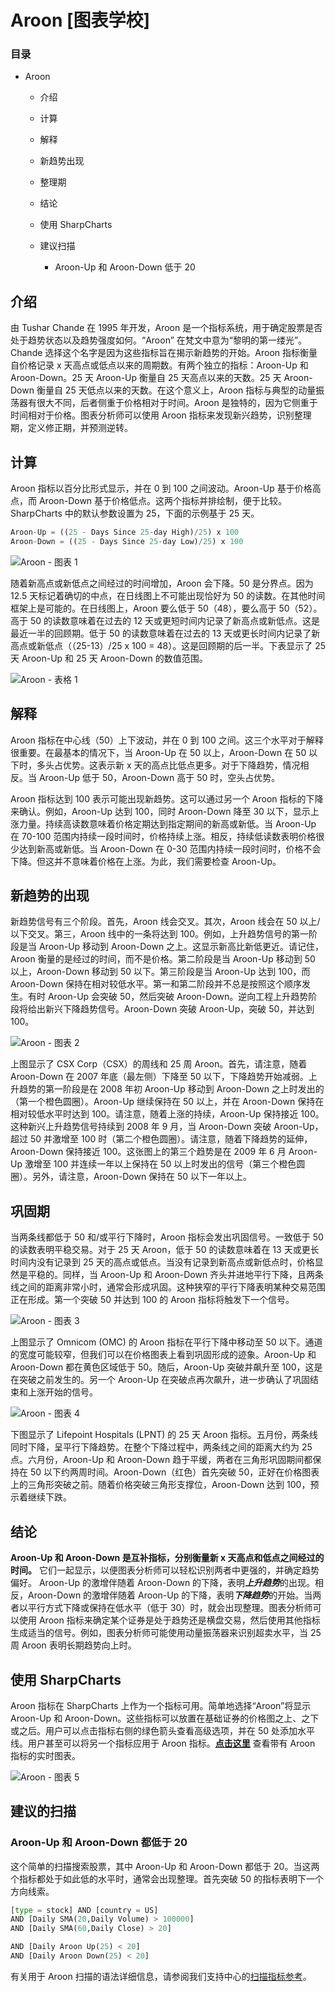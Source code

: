 # Aroon [图表学校]

### 目录

+   Aroon

    +   介绍

    +   计算

    +   解释

    +   新趋势出现

    +   整理期

    +   结论

    +   使用 SharpCharts

    +   建议扫描

        +   Aroon-Up 和 Aroon-Down 低于 20

## 介绍

由 Tushar Chande 在 1995 年开发，Aroon 是一个指标系统，用于确定股票是否处于趋势状态以及趋势强度如何。“Aroon” 在梵文中意为“黎明的第一缕光”。Chande 选择这个名字是因为这些指标旨在揭示新趋势的开始。Aroon 指标衡量自价格记录 x 天高点或低点以来的周期数。有两个独立的指标：Aroon-Up 和 Aroon-Down。25 天 Aroon-Up 衡量自 25 天高点以来的天数。25 天 Aroon-Down 衡量自 25 天低点以来的天数。在这个意义上，Aroon 指标与典型的动量振荡器有很大不同，后者侧重于价格相对于时间。Aroon 是独特的，因为它侧重于时间相对于价格。图表分析师可以使用 Aroon 指标来发现新兴趋势，识别整理期，定义修正期，并预测逆转。

## 计算

Aroon 指标以百分比形式显示，并在 0 到 100 之间波动。Aroon-Up 基于价格高点，而 Aroon-Down 基于价格低点。这两个指标并排绘制，便于比较。SharpCharts 中的默认参数设置为 25，下面的示例基于 25 天。

```py
Aroon-Up = ((25 - Days Since 25-day High)/25) x 100
Aroon-Down = ((25 - Days Since 25-day Low)/25) x 100

```

![Aroon - 图表 1](img/3ab84ab991d5385d78051ec79cb27ba4.jpg "Aroon - 图表 1")

随着新高点或新低点之间经过的时间增加，Aroon 会下降。50 是分界点。因为 12.5 天标记着确切的中点，在日线图上不可能出现恰好为 50 的读数。在其他时间框架上是可能的。在日线图上，Aroon 要么低于 50（48），要么高于 50（52）。高于 50 的读数意味着在过去的 12 天或更短时间内记录了新高点或新低点。这是最近一半的回顾期。低于 50 的读数意味着在过去的 13 天或更长时间内记录了新高点或新低点（（25-13）/25 x 100 = 48）。这是回顾期的后一半。下表显示了 25 天 Aroon-Up 和 25 天 Aroon-Down 的数值范围。

![Aroon - 表格 1](img/8612b00403ab9e3c3934c406586ae5cb.jpg "Aroon - 表格 1")

## 解释

Aroon 指标在中心线（50）上下波动，并在 0 到 100 之间。这三个水平对于解释很重要。在最基本的情况下，当 Aroon-Up 在 50 以上，Aroon-Down 在 50 以下时，多头占优势。这表示新 x 天的高点比低点更多。对于下降趋势，情况相反。当 Aroon-Up 低于 50，Aroon-Down 高于 50 时，空头占优势。

Aroon 指标达到 100 表示可能出现新趋势。这可以通过另一个 Aroon 指标的下降来确认。例如，Aroon-Up 达到 100，同时 Aroon-Down 降至 30 以下，显示上涨力量。持续高读数意味着价格定期达到指定期间的新高或新低。当 Aroon-Up 在 70-100 范围内持续一段时间时，价格持续上涨。相反，持续低读数表明价格很少达到新高或新低。当 Aroon-Down 在 0-30 范围内持续一段时间时，价格不会下降。但这并不意味着价格在上涨。为此，我们需要检查 Aroon-Up。

## 新趋势的出现

新趋势信号有三个阶段。首先，Aroon 线会交叉。其次，Aroon 线会在 50 以上/以下交叉。第三，Aroon 线中的一条将达到 100。例如，上升趋势信号的第一阶段是当 Aroon-Up 移动到 Aroon-Down 之上。这显示新高比新低更近。请记住，Aroon 衡量的是经过的时间，而不是价格。第二阶段是当 Aroon-Up 移动到 50 以上，Aroon-Down 移动到 50 以下。第三阶段是当 Aroon-Up 达到 100，而 Aroon-Down 保持在相对较低水平。第一和第二阶段并不总是按照这个顺序发生。有时 Aroon-Up 会突破 50，然后突破 Aroon-Down。逆向工程上升趋势阶段将给出新兴下降趋势信号。Aroon-Down 突破 Aroon-Up，突破 50，并达到 100。

![Aroon - 图表 2](img/ea3beba1b1659579a7ce335a49d2db50.jpg "Aroon - 图表 2")

上图显示了 CSX Corp（CSX）的周线和 25 周 Aroon。首先，请注意，随着 Aroon-Down 在 2007 年底（最左侧）下降至 50 以下，下降趋势开始减弱。上升趋势的第一阶段是在 2008 年初 Aroon-Up 移动到 Aroon-Down 之上时发出的（第一个橙色圆圈）。Aroon-Up 继续保持在 50 以上，并在 Aroon-Down 保持在相对较低水平时达到 100。请注意，随着上涨的持续，Aroon-Up 保持接近 100。这种新兴上升趋势信号持续到 2008 年 9 月，当 Aroon-Down 突破 Aroon-Up，超过 50 并激增至 100 时（第二个橙色圆圈）。请注意，随着下降趋势的延伸，Aroon-Down 保持接近 100。这张图上的第三个趋势是在 2009 年 6 月 Aroon-Up 激增至 100 并连续一年以上保持在 50 以上时发出的信号（第三个橙色圆圈）。另外，请注意，Aroon-Down 保持在 50 以下一年以上。

## 巩固期

当两条线都低于 50 和/或平行下降时，Aroon 指标会发出巩固信号。一致低于 50 的读数表明平稳交易。对于 25 天 Aroon，低于 50 的读数意味着在 13 天或更长时间内没有记录到 25 天的高点或低点。当没有记录到新高点或新低点时，价格显然是平稳的。同样，当 Aroon-Up 和 Aroon-Down 齐头并进地平行下降，且两条线之间的距离非常小时，通常会形成巩固。这种狭窄的平行下降表明某种交易范围正在形成。第一个突破 50 并达到 100 的 Aroon 指标将触发下一个信号。

![Aroon - 图表 3](img/ab449227af3b97ad603c42c6cfb97a72.jpg "Aroon - 图表 3")

上图显示了 Omnicom (OMC) 的 Aroon 指标在平行下降中移动至 50 以下。通道的宽度可能较窄，但我们可以在价格图表上看到巩固形成的迹象。Aroon-Up 和 Aroon-Down 都在黄色区域低于 50。随后，Aroon-Up 突破并飙升至 100，这是在突破之前发生的。另一个 Aroon-Up 在突破点再次飙升，进一步确认了巩固结束和上涨开始的信号。

![Aroon - 图表 4](img/b3cf47fd93a5a65bcfa27032edb514f7.jpg "Aroon - 图表 4")

下图显示了 Lifepoint Hospitals (LPNT) 的 25 天 Aroon 指标。五月份，两条线同时下降，呈平行下降趋势。在整个下降过程中，两条线之间的距离大约为 25 点。六月份，Aroon-Up 和 Aroon-Down 趋于平缓，两者在三角形巩固期间都保持在 50 以下约两周时间。Aroon-Down（红色）首先突破 50，正好在价格图表上的三角形突破之前。随着价格突破三角形支撑位，Aroon-Down 达到 100，预示着继续下跌。

## 结论

**Aroon-Up 和 Aroon-Down 是互补指标，分别衡量新 x 天高点和低点之间经过的时间。** 它们一起显示，以便图表分析师可以轻松识别两者中更强的，并确定趋势偏好。 Aroon-Up 的激增伴随着 Aroon-Down 的下降，表明***上升趋势***的出现。相反，Aroon-Down 的激增伴随着 Aroon-Up 的下降，表明***下降趋势***的开始。当两者以平行方式下降或保持在低水平（低于 30）时，就会出现整理。图表分析师可以使用 Aroon 指标来确定某个证券是处于趋势还是横盘交易，然后使用其他指标生成适当的信号。例如，图表分析师可能使用动量振荡器来识别超卖水平，当 25 周 Aroon 表明长期趋势向上时。

## 使用 SharpCharts

Aroon 指标在 SharpCharts 上作为一个指标可用。简单地选择“Aroon”将显示 Aroon-Up 和 Aroon-Down。这些指标可以放置在基础证券的价格图之上、之下或之后。用户可以点击指标右侧的绿色箭头查看高级选项，并在 50 处添加水平线。用户甚至可以将另一个指标应用于 Aroon 指标。**[点击这里](http://stockcharts.com/h-sc/ui?s=DIA&p=D&yr=0&mn=8&dy=0&id=p93531652664&listNum=30&a=191771207 "http://stockcharts.com/h-sc/ui?s=DIA&p=D&yr=0&mn=8&dy=0&id=p93531652664&listNum=30&a=191771207")** 查看带有 Aroon 指标的实时图表。

![Aroon - 图表 5](img/5639c1604f4256b51c609e45acd66e8e.jpg "Aroon - 图表 5")

## 建议的扫描

### Aroon-Up 和 Aroon-Down 都低于 20

这个简单的扫描搜索股票，其中 Aroon-Up 和 Aroon-Down 都低于 20。当这两个指标都处于如此低的水平时，通常会出现整理。首先突破 50 的指标表明下一个方向线索。

```py
[type = stock] AND [country = US] 
AND [Daily SMA(20,Daily Volume) > 100000] 
AND [Daily SMA(60,Daily Close) > 20] 

AND [Daily Aroon Up(25) < 20] 
AND [Daily Aroon Down(25) < 20]
```

有关用于 Aroon 扫描的语法详细信息，请参阅我们支持中心的[扫描指标参考](http://stockcharts.com/docs/doku.php?id=scans:indicators#aroon_oscillator "http://stockcharts.com/docs/doku.php?id=scans:indicators#aroon_oscillator")。

